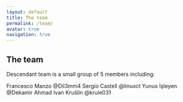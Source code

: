 ```yaml
---
layout: default
title: The team
permalink: /team/
avatar: true
navigation: true
---
```


## The team


Descendant team is a small group of 5 members including:

Francesco Manzo @Dil3mm4
Sergio Castell @linuxct
Yunus İşleyen @Dekamir
Ahmad
Ivan Krušlin @krule031

